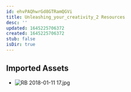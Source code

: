 ```yaml
---
id: ehvPAQhwrGd8GTRamQGVi
title: Unleashing_your_creativity_2 Resources
desc: ''
updated: 1645225706372
created: 1645225706372
stub: false
isDir: true
---
```

## Imported Assets
- ![RB 2018-01-11 17.jpg](/assets/rb-2018-01-11-17.jpg)
